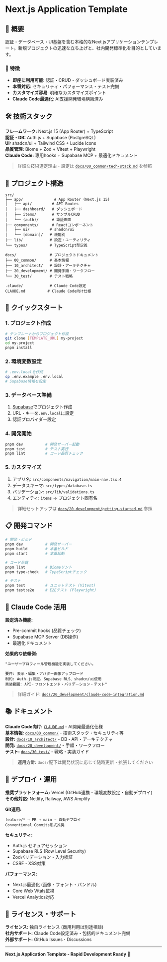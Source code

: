 # Next.js Application Template

## 🚀 概要

認証・データベース・UI基盤を含む本格的なNext.jsアプリケーションテンプレート。新規プロジェクトの迅速な立ち上げと、社内開発標準化を目的としています。

### 🎯 特徴
- **即座に利用可能**: 認証・CRUD・ダッシュボード実装済み
- **本番対応**: セキュリティ・パフォーマンス・テスト完備
- **カスタマイズ容易**: 明確なカスタマイズポイント
- **Claude Code最適化**: AI支援開発環境構築済み

## 🛠 技術スタック

**フレームワーク:** Next.js 15 (App Router) + TypeScript  
**認証・DB:** Auth.js + Supabase (PostgreSQL)  
**UI:** shadcn/ui + Tailwind CSS + Lucide Icons  
**品質管理:** Biome + Zod + Vitest + Playwright  
**Claude Code:** 専用hooks + Supabase MCP + 最適化ドキュメント

> 詳細な技術選定理由・設定は [`docs/00_common/tech-stack.md`](docs/00_common/tech-stack.md) を参照

## 📁 プロジェクト構造

```
src/
├── app/              # App Router (Next.js 15)
│   ├── api/         # API Routes
│   ├── dashboard/   # ダッシュボード
│   ├── items/       # サンプルCRUD
│   └── (auth)/      # 認証画面
├── components/      # Reactコンポーネント
│   ├── ui/         # shadcn/ui
│   └── [domain]/   # 機能別
├── lib/            # 設定・ユーティリティ
└── types/          # TypeScript型定義

docs/               # プロジェクトドキュメント
├── 00_common/      # 基本情報
├── 10_architect/   # 設計・アーキテクチャ
├── 20_development/ # 開発手順・ワークフロー
└── 30_test/        # テスト戦略

.claude/            # Claude Code設定
CLAUDE.md          # Claude Code向け仕様
```

## 🚀 クイックスタート

### 1. プロジェクト作成
```bash
# テンプレートからプロジェクト作成
git clone [TEMPLATE_URL] my-project
cd my-project
pnpm install
```

### 2. 環境変数設定
```bash
# .env.localを作成
cp .env.example .env.local
# Supabase情報を設定
```

### 3. データベース準備
1. [Supabase](https://supabase.com)でプロジェクト作成
2. URL・キーを`.env.local`に設定  
3. 認証プロバイダー設定

### 4. 開発開始
```bash
pnpm dev          # 開発サーバー起動
pnpm test         # テスト実行
pnpm lint         # コード品質チェック
```

### 5. カスタマイズ
1. アプリ名: `src/components/navigation/main-nav.tsx:4`
2. データスキーマ: `src/types/database.ts`  
3. バリデーション: `src/lib/validations.ts`
4. エンティティ: `items` → プロジェクト固有名

> 詳細セットアップは [`docs/20_development/getting-started.md`](docs/20_development/getting-started.md) 参照

## 📋 開発コマンド

```bash
# 開発・ビルド
pnpm dev          # 開発サーバー
pnpm build        # 本番ビルド  
pnpm start        # 本番起動

# コード品質
pnpm lint         # Biomeリント
pnpm type-check   # TypeScriptチェック

# テスト
pnpm test         # ユニットテスト (Vitest)
pnpm test:e2e     # E2Eテスト (Playwright)
```

## 🔧 Claude Code 活用

**設定済み機能:**
- Pre-commit hooks (品質チェック)
- Supabase MCP Server (DB操作)  
- 最適化ドキュメント

**効果的な依頼例:**
```
"ユーザープロフィール管理機能を実装してください。

要件: 表示・編集・アバター画像アップロード
制約: Auth.js認証、Supabase RLS、shadcn/ui使用  
実装範囲: API・フロントエンド・バリデーション・テスト"
```

> 詳細ガイド: [`docs/20_development/claude-code-integration.md`](docs/20_development/claude-code-integration.md)

## 📚 ドキュメント

**Claude Code向け:** [`CLAUDE.md`](CLAUDE.md) - AI開発最適化仕様  
**基本情報:** [`docs/00_common/`](docs/00_common/) - 技術スタック・セキュリティ等  
**設計:** [`docs/10_architect/`](docs/10_architect/) - DB・API・アーキテクチャ  
**開発:** [`docs/20_development/`](docs/20_development/) - 手順・ワークフロー  
**テスト:** [`docs/30_test/`](docs/30_test/) - 戦略・実装ガイド

> **運用方針:** `docs/`配下は開発状況に応じて随時更新・拡張してください

## 🚀 デプロイ・運用

**推奨プラットフォーム:** Vercel (GitHub連携・環境変数設定・自動デプロイ)  
**その他対応:** Netlify, Railway, AWS Amplify

**Git運用:**
```
feature/* → PR → main → 自動デプロイ
Conventional Commits形式推奨
```

**セキュリティ:**
- Auth.js セキュアセッション
- Supabase RLS (Row Level Security)  
- Zodバリデーション・入力検証
- CSRF・XSS対策

**パフォーマンス:**
- Next.js最適化 (画像・フォント・バンドル)
- Core Web Vitals監視
- Vercel Analytics対応

## 📄 ライセンス・サポート

**ライセンス:** 独自ライセンス (商用利用は別途相談)  
**社内サポート:** Claude Code設定済み・包括的ドキュメント完備  
**外部サポート:** GitHub Issues・Discussions

---
**Next.js Application Template - Rapid Development Ready** 🚀
